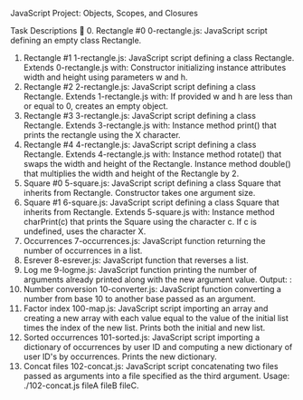 JavaScript Project: Objects, Scopes, and Closures

Task Descriptions :page_with_curl:
0. Rectangle #0
0-rectangle.js: JavaScript script defining an empty class Rectangle.
1. Rectangle #1
1-rectangle.js: JavaScript script defining a class Rectangle. Extends 0-rectangle.js with:
Constructor initializing instance attributes width and height using parameters w and h.
2. Rectangle #2
2-rectangle.js: JavaScript script defining a class Rectangle. Extends 1-rectangle.js with:
If provided w and h are less than or equal to 0, creates an empty object.
3. Rectangle #3
3-rectangle.js: JavaScript script defining a class Rectangle. Extends 3-rectangle.js with:
Instance method print() that prints the rectangle using the X character.
4. Rectangle #4
4-rectangle.js: JavaScript script defining a class Rectangle. Extends 4-rectangle.js with:
Instance method rotate() that swaps the width and height of the Rectangle.
Instance method double() that multiplies the width and height of the Rectangle by 2.
5. Square #0
5-square.js: JavaScript script defining a class Square that inherits from Rectangle.
Constructor takes one argument size.
6. Square #1
6-square.js: JavaScript script defining a class Square that inherits from Rectangle. Extends 5-square.js with:
Instance method charPrint(c) that prints the Square using the character c.
If c is undefined, uses the character X.
7. Occurrences
7-occurrences.js: JavaScript function returning the number of occurrences in a list.
8. Esrever
8-esrever.js: JavaScript function that reverses a list.
9. Log me
9-logme.js: JavaScript function printing the number of arguments already printed along with the new argument value.
Output: <number arguments already printed>: <current argument value>
10. Number conversion
10-converter.js: JavaScript function converting a number from base 10 to another base passed as an argument.
11. Factor index
100-map.js: JavaScript script importing an array and creating a new array with each value equal to the value of the initial list times the index of the new list.
Prints both the initial and new list.
12. Sorted occurrences
101-sorted.js: JavaScript script importing a dictionary of occurrences by user ID and computing a new dictionary of user ID's by occurrences.
Prints the new dictionary.
13. Concat files
102-concat.js: JavaScript script concatenating two files passed as arguments into a file specified as the third argument.
Usage: ./102-concat.js fileA fileB fileC.
